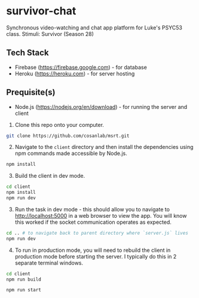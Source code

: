 # survivor-chat

Synchronous video-watching and chat app platform for Luke's PSYC53 class.
Stimuli: Survivor (Season 28)

## Tech Stack

- Firebase (<https://firebase.google.com>) - for database
- Heroku (<https://heroku.com>) - for server hosting

## Prequisite(s)

- Node.js (<https://nodejs.org/en/download>) - for running the server and client

1. Clone this repo onto your computer.

```bash
git clone https://github.com/cosanlab/msrt.git
```

2. Navigate to the `client` directory and then install the dependencies using npm commands made accessible by Node.js.

```bash
npm install
```

3. Build the client in dev mode.

```bash
cd client
npm install
npm run dev
```

3. Run the task in dev mode - this should allow you to navigate to <http://localhost:5000> in a web browser to view the app. You will know this worked if the socket communication operates as expected.

```bash
cd .. # to navigate back to parent directory where `server.js` lives
npm run dev
```

4. To run in production mode, you will need to rebuild the client in production mode before starting the server. I typically do this in 2 separate terminal windows.

```bash
cd client
npm run build
```

```bash
npm run start
```
